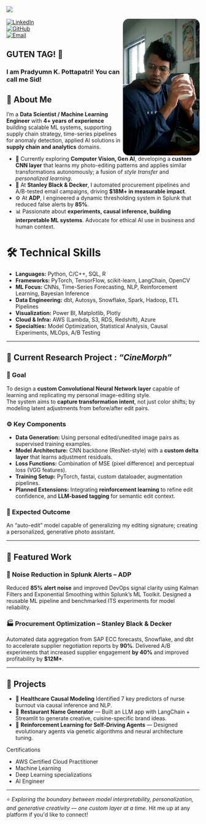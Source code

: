 ![](https://komarev.com/ghpvc/?username=ner-aim)

<img src="Me.jpg" alt="Pradyumn Pottapatri" width="200" align="right" style="border-radius:15px;"/>

[![LinkedIn](https://img.shields.io/badge/LinkedIn-Pottapatri-blue?logo=linkedin&logoColor=white)](https://linkedin.com/in/pottapatri)  
[![GitHub](https://img.shields.io/badge/GitHub-ner--aim-black?logo=github)](https://github.com/ner-aim)  
[![Email](https://img.shields.io/badge/Email-pottapatri%40gmail.com-red?logo=gmail&logoColor=white)](mailto:pottapatri@gmail.com)  

## GUTEN TAG! 👋
### I am Pradyumn K. Pottapatri! You can call me Sid!

## 🧠 About Me  

I’m a **Data Scientist / Machine Learning Engineer** with **4+ years of experience** building scalable ML systems, supporting supply chain strategy, time-series pipelines for anomaly detection, applied AI solutions in **supply chain and analytics** domains.  

- 🧩 Currently exploring **Computer Vision, Gen AI**, developing a **custom CNN layer** that learns my photo-editing patterns and applies similar transformations autonomously; a fusion of *style transfer* and *personalized learning*.  
- 🚀 At **Stanley Black & Decker**, I automated procurement pipelines and A/B-tested email campaigns, driving **$18M+ in measurable impact**.  
- ⚙️ At **ADP**, I engineered a dynamic thresholding system in Splunk that reduced false alerts by **85%**.
- 📊 Passionate about **experiments, causal inference, building interpretable ML systems**. Advocate for ethical AI use in business and human context.  

# 🛠️ Technical Skills  

- **Languages:** Python, C/C++, SQL, R  
- **Frameworks:** PyTorch, TensorFlow, scikit-learn, LangChain, OpenCV  
- **ML Focus:** CNNs, Time-Series Forecasting, NLP, Reinforcement Learning, Bayesian Inference  
- **Data Engineering:** dbt, Autosys, Snowflake, Spark, Hadoop, ETL Pipelines  
- **Visualization:** Power BI, Matplotlib, Plotly  
- **Cloud & Infra:** AWS (Lambda, S3, RDS, Redshift), Azure  
- **Specialties:** Model Optimization, Statistical Analysis, Causal Experiments, MLOps, A/B Testing  

---

## 🔬 Current Research Project : *“CineMorph”*  

### 🎯 Goal  
To design a **custom Convolutional Neural Network layer** capable of learning and replicating my personal image-editing style.  
The system aims to **capture transformation intent**, not just color shifts; by modeling latent adjustments from before/after edit pairs.  

### ⚙️ Key Components  
- **Data Generation:** Using personal edited/unedited image pairs as supervised training examples.  
- **Model Architecture:** CNN backbone (ResNet-style) with a **custom delta layer** that learns adjustment residuals.  
- **Loss Functions:** Combination of MSE (pixel difference) and perceptual loss (VGG features).  
- **Training Setup:** PyTorch, fastai, custom dataloader, augmentation pipelines.  
- **Planned Extensions:** Integrating **reinforcement learning** to refine edit confidence, and **LLM-based tagging** for semantic edit context.  

### 🧩 Expected Outcome  
An “auto-edit” model capable of generalizing my editing signature; creating a personalized, generative photo assistant.  

---

## 📂 Featured Work  

### 🧭 Noise Reduction in Splunk Alerts – ADP  
Reduced **85% alert noise** and improved DevOps signal clarity using Kalman Filters and Exponential Smoothing within Splunk’s ML Toolkit. Designed a reusable ML pipeline and benchmarked ITS experiments for model reliability.  

### 🏭 Procurement Optimization – Stanley Black & Decker  
Automated data aggregation from SAP ECC forecasts, Snowflake, and dbt to accelerate supplier negotiation reports by **90%**. Delivered A/B experiments that increased supplier engagement **by 40%** and improved profitability by **$12M+**.  

---

## 🧩 Projects  

- 🧠 **Healthcare Causal Modeling**  Identified 7 key predictors of nurse burnout via causal inference and NLP.  
- 💬 **Restaurant Name Generator** — Built an LLM app with LangChain + Streamlit to generate creative, cuisine-specific brand ideas.  
- 🚗 **Reinforcement Learning for Self-Driving Agents** — Designed evolutionary agents via genetic algorithms and neural architecture tuning.
 
Certifications

- AWS Certified Cloud Practitioner
- Machine Learning
- Deep Learning specializations
- AI Engineer

---

⭐️ *Exploring the boundary between model interpretability, personalization, and generative creativity — one custom layer at a time.*  Hit me up at any platform if you'd like to connect!

